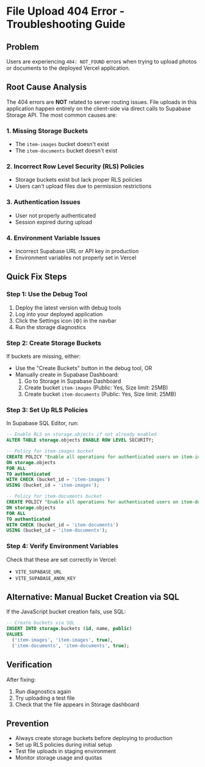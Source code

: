 # File Upload 404 Error - Troubleshooting Guide

## Problem
Users are experiencing `404: NOT_FOUND` errors when trying to upload photos or documents to the deployed Vercel application.

## Root Cause Analysis
The 404 errors are **NOT** related to server routing issues. File uploads in this application happen entirely on the client-side via direct calls to Supabase Storage API. The most common causes are:

### 1. Missing Storage Buckets
- The `item-images` bucket doesn't exist
- The `item-documents` bucket doesn't exist

### 2. Incorrect Row Level Security (RLS) Policies
- Storage buckets exist but lack proper RLS policies
- Users can't upload files due to permission restrictions

### 3. Authentication Issues
- User not properly authenticated
- Session expired during upload

### 4. Environment Variable Issues
- Incorrect Supabase URL or API key in production
- Environment variables not properly set in Vercel

## Quick Fix Steps

### Step 1: Use the Debug Tool
1. Deploy the latest version with debug tools
2. Log into your deployed application
3. Click the Settings icon (⚙️) in the navbar
4. Run the storage diagnostics

### Step 2: Create Storage Buckets
If buckets are missing, either:
- Use the "Create Buckets" button in the debug tool, OR
- Manually create in Supabase Dashboard:
  1. Go to Storage in Supabase Dashboard
  2. Create bucket `item-images` (Public: Yes, Size limit: 25MB)
  3. Create bucket `item-documents` (Public: Yes, Size limit: 25MB)

### Step 3: Set Up RLS Policies
In Supabase SQL Editor, run:

```sql
-- Enable RLS on storage.objects if not already enabled
ALTER TABLE storage.objects ENABLE ROW LEVEL SECURITY;

-- Policy for item-images bucket
CREATE POLICY "Enable all operations for authenticated users on item-images"
ON storage.objects
FOR ALL 
TO authenticated
WITH CHECK (bucket_id = 'item-images')
USING (bucket_id = 'item-images');

-- Policy for item-documents bucket  
CREATE POLICY "Enable all operations for authenticated users on item-documents"
ON storage.objects
FOR ALL
TO authenticated 
WITH CHECK (bucket_id = 'item-documents')
USING (bucket_id = 'item-documents');
```

### Step 4: Verify Environment Variables
Check that these are set correctly in Vercel:
- `VITE_SUPABASE_URL`
- `VITE_SUPABASE_ANON_KEY`

## Alternative: Manual Bucket Creation via SQL

If the JavaScript bucket creation fails, use SQL:

```sql
-- Create buckets via SQL
INSERT INTO storage.buckets (id, name, public)
VALUES 
  ('item-images', 'item-images', true),
  ('item-documents', 'item-documents', true);
```

## Verification
After fixing:
1. Run diagnostics again
2. Try uploading a test file
3. Check that the file appears in Storage dashboard

## Prevention
- Always create storage buckets before deploying to production
- Set up RLS policies during initial setup
- Test file uploads in staging environment
- Monitor storage usage and quotas
